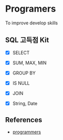 # Programers

To improve develop skills

## SQL 고득점 Kit

- [x] SELECT
- [x] SUM, MAX, MIN
- [x] GROUP BY
- [x] IS NULL
- [x] JOIN
- [x] String, Date


## References
- [programmers](https://programmers.co.kr)
